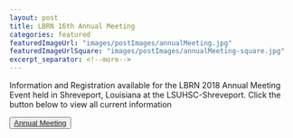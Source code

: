 ```yaml
---
layout: post
title: LBRN 16th Annual Meeting
categories: featured
featuredImageUrl: "images/postImages/annualMeeting.jpg"
featuredImageUrlSquare: "images/postImages/annualMeeting-square.jpg"
excerpt_separator: <!--more-->
---
```

<p>Information and Registration available for the LBRN 2018 Annual Meeting Event held in Shreveport, Louisiana at the LSUHSC-Shreveport. Click the button below to view all current information </p>
<button type="button" name="Meeting">
  <a href="annual-meeting.html">Annual Meeting</a>
</button>
